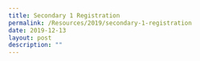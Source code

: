 ```yaml
---
title: Secondary 1 Registration
permalink: /Resources/2019/secondary-1-registration
date: 2019-12-13
layout: post
description: ""
---
```

